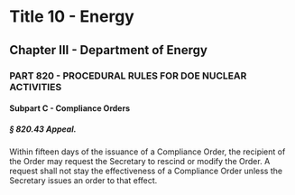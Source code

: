 
# Title 10 - Energy
## Chapter III - Department of Energy
### PART 820 - PROCEDURAL RULES FOR DOE NUCLEAR ACTIVITIES
#### Subpart C - Compliance Orders
##### § 820.43 Appeal.

Within fifteen days of the issuance of a Compliance Order, the recipient of the Order may request the Secretary to rescind or modify the Order. A request shall not stay the effectiveness of a Compliance Order unless the Secretary issues an order to that effect.
